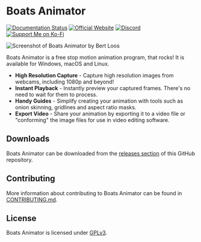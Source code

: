 # Boats Animator

[![Documentation Status](https://readthedocs.org/projects/boatsanimator/badge/?version=stable)](https://boatsanimator.readthedocs.io/en/stable/?badge=stable) 
[![Official Website](https://img.shields.io/badge/Official%20Website-lightgrey?logo=google-chrome&logoColor=white)](https://www.charlielee.uk/boats-animator)
[![Discord](https://img.shields.io/badge/Discord%20Server-%237289DA.svg?logo=discord&logoColor=white)](https://discord.com/invite/SUPWr8fDWN)
[![Support Me on Ko-Fi](https://img.shields.io/badge/Support%20Me%20on%20Ko--fi-F16061?logo=ko-fi&logoColor=white)](https://ko-fi.com/charlielee)

![Screenshot of Boats Animator by Bert Loos](https://www.charlielee.uk/assets/boats-animator/user-submissions/bertl1.jpg)

Boats Animator is a free stop motion animation program, that rocks! It is available for Windows, macOS and Linux.

* **High Resolution Capture** - Capture high resolution images from webcams, including 1080p and beyond! 
* **Instant Playback** - Instantly preview your captured frames. There's no need to wait for them to process.
* **Handy Guides** - Simplify creating your animation with tools such as onion skinning, gridlines and aspect ratio masks.
* **Export Video** - Share your animation by exporting it to a video file or "conforming" the image files for use in video editing software.

## Downloads

Boats Animator can be downloaded from the [releases section](https://github.com/charlielee/boats-animator/releases) of this GitHub repository.

## Contributing

More information about contributing to Boats Animator can be found in [CONTRIBUTING.md](https://github.com/charlielee/boats-animator/blob/master/CONTRIBUTING.md).

## License

Boats Animator is licensed under [GPLv3](http://www.gnu.org/licenses/gpl.html).
